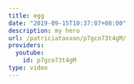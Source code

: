 ```yaml
---
title: egg
date: "2019-09-15T10:37:07+08:00"
description: my hero
url: /patriciataxxon/p7gco73t4gM/
providers:
  youtube:
    id: p7gco73t4gM
type: video
---
```

